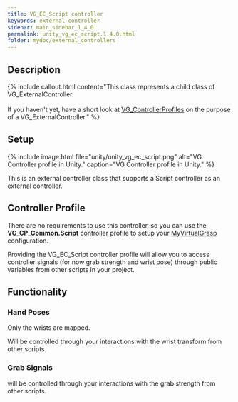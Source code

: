 ```yaml
---
title: VG_EC_Script controller
keywords: external-controller
sidebar: main_sidebar_1_4_0
permalink: unity_vg_ec_script.1.4.0.html
folder: mydoc/external_controllers
---
```


## Description

{% include callout.html content="This class represents a child class of VG_ExternalController.<br><br> If you haven't yet, have a short look at [VG_ControllerProfiles](unity_component_vgcontrollerprofile.1.4.0.html) on the purpose of a VG_ExternalController." %}

## Setup 

{% include image.html file="unity/unity_vg_ec_script.png" alt="VG Controller profile in Unity." caption="VG Controller profile in Unity." %}

This is an external controller class that supports a Script controller as an external controller. 

## Controller Profile
There are no requirements to use this controller, so you can use the **VG_CP_Common.Script** controller profile to setup your [MyVirtualGrasp](unity_component_myvirtualgrasp.1.4.0.html#controller-profile) configuration.

Providing the VG_EC_Script controller profile will allow you to access controller signals (for now grab strength and wrist pose) through public variables from other scripts in your project.

## Functionality

### Hand Poses
Only the wrists are mapped.

Will be controlled through your interactions with the wrist transform from other scripts.

### Grab Signals
will be controlled through your interactions with the grab strength from other scripts.
